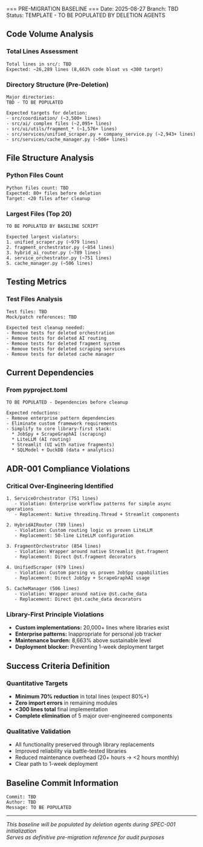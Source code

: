 === PRE-MIGRATION BASELINE ===
Date: 2025-08-27
Branch: TBD
Status: TEMPLATE - TO BE POPULATED BY DELETION AGENTS

## Code Volume Analysis

### Total Lines Assessment
```
Total lines in src/: TBD
Expected: ~26,289 lines (8,663% code bloat vs <300 target)
```

### Directory Structure (Pre-Deletion)
```
Major directories:
TBD - TO BE POPULATED

Expected targets for deletion:
- src/coordination/ (~3,500+ lines)
- src/ai/ complex files (~2,095+ lines) 
- src/ui/utils/fragment_* (~1,576+ lines)
- src/services/unified_scraper.py + company_service.py (~2,943+ lines)
- src/services/cache_manager.py (~506+ lines)
```

## File Structure Analysis

### Python Files Count
```
Python files count: TBD
Expected: 80+ files before deletion
Target: <20 files after cleanup
```

### Largest Files (Top 20)
```
TO BE POPULATED BY BASELINE SCRIPT

Expected largest violators:
1. unified_scraper.py (~979 lines)
2. fragment_orchestrator.py (~854 lines) 
3. hybrid_ai_router.py (~789 lines)
4. service_orchestrator.py (~751 lines)
5. cache_manager.py (~506 lines)
```

## Testing Metrics

### Test Files Analysis
```
Test files: TBD
Mock/patch references: TBD

Expected test cleanup needed:
- Remove tests for deleted orchestration
- Remove tests for deleted AI routing
- Remove tests for deleted fragment system
- Remove tests for deleted scraping services  
- Remove tests for deleted cache manager
```

## Current Dependencies

### From pyproject.toml
```
TO BE POPULATED - Dependencies before cleanup

Expected reductions:
- Remove enterprise pattern dependencies
- Eliminate custom framework requirements  
- Simplify to core library-first stack:
  * JobSpy + ScrapeGraphAI (scraping)
  * LiteLLM (AI routing)
  * Streamlit (UI with native fragments)
  * SQLModel + DuckDB (data + analytics)
```

## ADR-001 Compliance Violations

### Critical Over-Engineering Identified
```
1. ServiceOrchestrator (751 lines)
   - Violation: Enterprise workflow patterns for simple async operations
   - Replacement: Native threading.Thread + Streamlit components

2. HybridAIRouter (789 lines)  
   - Violation: Custom routing logic vs proven LiteLLM
   - Replacement: 50-line LiteLLM configuration

3. FragmentOrchestrator (854 lines)
   - Violation: Wrapper around native Streamlit @st.fragment
   - Replacement: Direct @st.fragment decorators

4. UnifiedScraper (979 lines)
   - Violation: Custom parsing vs proven JobSpy capabilities
   - Replacement: Direct JobSpy + ScrapeGraphAI usage

5. CacheManager (506 lines)
   - Violation: Wrapper around native @st.cache_data  
   - Replacement: Direct @st.cache_data decorators
```

### Library-First Principle Violations
- **Custom implementations:** 20,000+ lines where libraries exist
- **Enterprise patterns:** Inappropriate for personal job tracker
- **Maintenance burden:** 8,663% above sustainable level
- **Deployment blocker:** Preventing 1-week deployment target

## Success Criteria Definition

### Quantitative Targets
- **Minimum 70% reduction** in total lines (expect 80%+)
- **Zero import errors** in remaining modules
- **<300 lines total** final implementation  
- **Complete elimination** of 5 major over-engineered components

### Qualitative Validation  
- All functionality preserved through library replacements
- Improved reliability via battle-tested libraries
- Reduced maintenance overhead (20+ hours → <2 hours monthly)
- Clear path to 1-week deployment

## Baseline Commit Information
```
Commit: TBD
Author: TBD  
Message: TO BE POPULATED
```

---

*This baseline will be populated by deletion agents during SPEC-001 initialization*  
*Serves as definitive pre-migration reference for audit purposes*